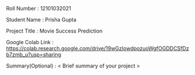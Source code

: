 Roll Number       :    12101032021

Student Name      :   Prisha Gupta 

Project Title     :   Movie Success Prediction

Google Colab Link :  https://colab.research.google.com/drive/19wGzIowdpozuoWgfOGDDCSfDzb7zmb_u?usp=sharing

Summary(Optional) :   < Brief summary of your project >
